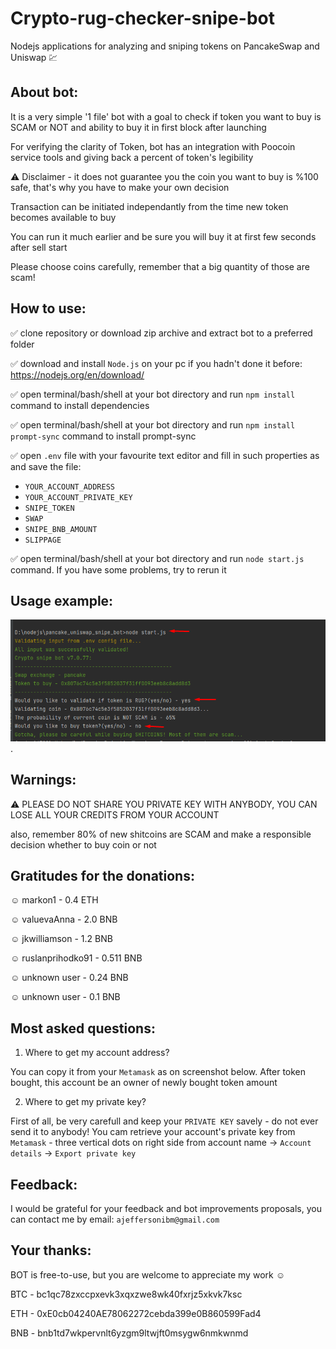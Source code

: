# Crypto-rug-checker-snipe-bot
Nodejs applications for analyzing and sniping tokens on PancakeSwap and Uniswap :chart:


## About bot:

It is a very simple '1 file' bot with a goal to check if token you want to buy is SCAM or NOT and ability to buy it in first block after launching

For verifying the clarity of Token, bot has an integration with Poocoin service tools and giving back a percent of token's legibility

:warning: Disclaimer - it does not guarantee you the coin you want to buy is %100 safe, that's why you have to make your own decision 

Transaction can be initiated independantly from the time new token becomes available to buy

You can run it much earlier and be sure you will buy it at first few seconds after sell start

Please choose coins carefully, remember that a big quantity of those are scam!


## How to use:

:white_check_mark: clone repository or download zip archive and extract bot to a preferred folder

:white_check_mark: download and install `Node.js` on your pc if you hadn't done it before: https://nodejs.org/en/download/

:white_check_mark: open terminal/bash/shell at your bot directory and run `npm install` command to install dependencies

:white_check_mark: open terminal/bash/shell at your bot directory and run `npm install prompt-sync` command to install prompt-sync

:white_check_mark: open `.env` file with your favourite text editor and fill in such properties as and save the file:

* `YOUR_ACCOUNT_ADDRESS`
* `YOUR_ACCOUNT_PRIVATE_KEY`
* `SNIPE_TOKEN`
* `SWAP`
* `SNIPE_BNB_AMOUNT`
* `SLIPPAGE`

:white_check_mark: open terminal/bash/shell at your bot directory and run `node start.js` command.
If you have some problems, try to rerun it

## Usage example:

![my screenshot](/image/validate_token.png).


## Warnings:

:warning:
PLEASE DO NOT SHARE YOU PRIVATE KEY WITH ANYBODY, YOU CAN LOSE ALL YOUR CREDITS FROM YOUR ACCOUNT

also, remember 80% of new shitcoins are SCAM and make a responsible decision whether to buy coin or not


## Gratitudes for the donations:
:relaxed: markon1 - 0.4 ETH

:relaxed: valuevaAnna - 2.0 BNB

:relaxed: jkwilliamson - 1.2 BNB

:relaxed: ruslanprihodko91 - 0.511 BNB

:relaxed: unknown user - 0.24 BNB

:relaxed: unknown user - 0.1 BNB

## Most asked questions:
1. Where to get my account address?

You can copy it from your `Metamask` as on screenshot below. After token bought, this account be an owner of newly bought token amount

2. Where to get my private key?

First of all, be very carefull and keep your `PRIVATE KEY` savely - do not ever send it to anybody!
You cam retrieve your account's private key from `Metamask` - three vertical dots on right side from account name -> `Account details` -> `Export private key`

## Feedback:
I would be grateful for your feedback and bot improvements proposals, you can contact me by email:
`ajeffersonibm@gmail.com`

## Your thanks:
BOT is free-to-use, but you are welcome to appreciate my work :relaxed:

BTC - bc1qc78zxccpxevk3xqxzwe8wk40fxrjz5xkvk7ksc

ETH - 0xE0cb04240AE78062272cebda399e0B860599Fad4

BNB - bnb1td7wkpervnlt6yzgm9ltwjft0msygw6nmkwnmd
